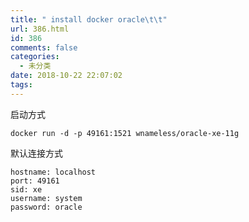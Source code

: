 ```yaml
---
title: " install docker oracle\t\t"
url: 386.html
id: 386
comments: false
categories:
  - 未分类
date: 2018-10-22 22:07:02
tags:
---
```


启动方式

    docker run -d -p 49161:1521 wnameless/oracle-xe-11g
    

默认连接方式

    hostname: localhost
    port: 49161
    sid: xe
    username: system
    password: oracle